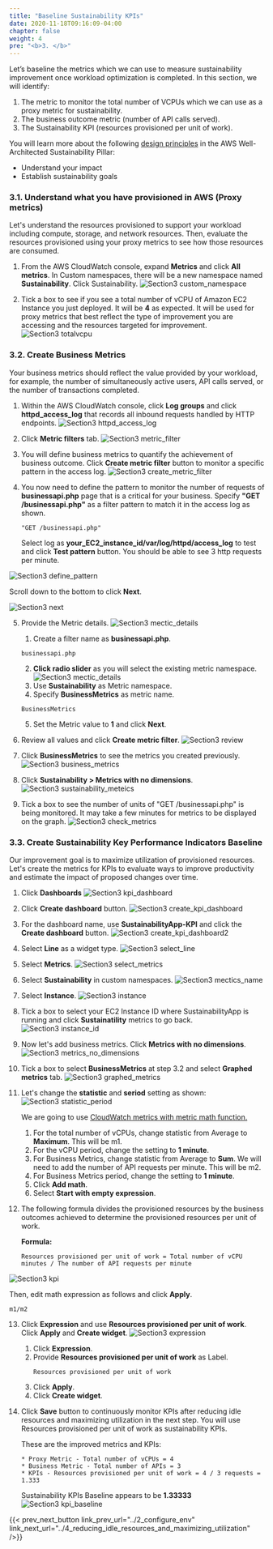 ```yaml
---
title: "Baseline Sustainability KPIs"
date: 2020-11-18T09:16:09-04:00
chapter: false
weight: 4
pre: "<b>3. </b>"
---
```


Let’s baseline the metrics which we can use to measure sustainability improvement once workload optimization is completed. In this section, we will identify:

1. The metric to monitor the total number of VCPUs which we can use as a proxy metric for sustainability.
2. The business outcome metric (number of API calls served).
3. The Sustainability KPI (resources provisioned per unit of work).

You will learn more about the following [design principles](https://docs.aws.amazon.com/wellarchitected/latest/sustainability-pillar/design-principles-for-sustainability-in-the-cloud.html) in the AWS Well-Architected Sustainability Pillar:
* Understand your impact
* Establish sustainability goals

### 3.1. Understand what you have provisioned in AWS (Proxy metrics)
Let's understand the resources provisioned to support your workload including compute, storage, and network resources. Then, evaluate the resources provisioned using your proxy metrics to see how those resources are consumed.

1. From the AWS CloudWatch console, expand **Metrics** and click **All metrics**. In Custom namespaces, there will be a new namespace named **Sustainability**. Click Sustainability.
![Section3 custom_namespace](/Sustainability/200_optimize_ec2_using_cloudwatch_compute_optimizer/Images/section3/custom_namespace.png)

2. Tick a box to see if you see a total number of vCPU of Amazon EC2 Instance you just deployed. It will be **4** as expected. It will be used for proxy metrics that best reflect the type of improvement you are accessing and the resources targeted for improvement.
![Section3 totalvcpu](/Sustainability/200_optimize_ec2_using_cloudwatch_compute_optimizer/Images/section3/totalvcpu.png)

### 3.2. Create Business Metrics
Your business metrics should reflect the value provided by your workload, for example, the number of simultaneously active users, API calls served, or the number of transactions completed.

1. Within the AWS CloudWatch console, click **Log groups** and click **httpd_access_log** that records all inbound requests handled by HTTP endpoints.
![Section3 httpd_access_log](/Sustainability/200_optimize_ec2_using_cloudwatch_compute_optimizer/Images/section3/httpd_access_log.png)

2. Click **Metric filters** tab.
![Section3 metric_filter](/Sustainability/200_optimize_ec2_using_cloudwatch_compute_optimizer/Images/section3/metric_filter.png)

3. You will define business metrics to quantify the achievement of business outcome. Click **Create metric filter** button to monitor a specific pattern in the access log.
![Section3 create_metric_filter](/Sustainability/200_optimize_ec2_using_cloudwatch_compute_optimizer/Images/section3/create_metric_filter.png)

4. You now need to define the pattern to monitor the number of requests of **businessapi.php** page that is a critical for your business. Specify **"GET /businessapi.php"** as a filter pattern to match it in the access log as shown.
    ```
    "GET /businessapi.php"
    ```
    Select log as **your_EC2_instance_id/var/log/httpd/access_log** to test and click **Test pattern** button. You should be able to see 3 http requests per minute.

![Section3 define_pattern](/Sustainability/200_optimize_ec2_using_cloudwatch_compute_optimizer/Images/section3/define_pattern.png)


Scroll down to the bottom to click **Next**.

![Section3 next](/Sustainability/200_optimize_ec2_using_cloudwatch_compute_optimizer/Images/section3/next.png)

5. Provide the Metric details.
    ![Section3 mectic_details](/Sustainability/200_optimize_ec2_using_cloudwatch_compute_optimizer/Images/section3/mectic_details.png)

    1. Create a filter name as **businessapi.php**.
    ```
    businessapi.php
    ```
    2. **Click radio slider** as you will select the existing metric namespace.  
![Section3 mectic_details](/Sustainability/200_optimize_ec2_using_cloudwatch_compute_optimizer/Images/section3/radio_slider.png)
    3. Use **Sustainability** as Metric namespace.
    4. Specify **BusinessMetrics** as metric name.
    ```
    BusinessMetrics
    ```
    5. Set the Metric value to **1** and click **Next**.

6. Review all values and click **Create metric filter**.
![Section3 review](/Sustainability/200_optimize_ec2_using_cloudwatch_compute_optimizer/Images/section3/review.png)

7. Click **BusinessMetrics** to see the metrics you created previously.
![Section3 business_metrics](/Sustainability/200_optimize_ec2_using_cloudwatch_compute_optimizer/Images/section3/business_metrics.png)

8. Click **Sustainability > Metrics with no dimensions**.
![Section3 sustainability_meteics](/Sustainability/200_optimize_ec2_using_cloudwatch_compute_optimizer/Images/section3/sustainability_meteics.png)

9. Tick a box to see the number of units of "GET /businessapi.php" is being monitored. It may take a few minutes for metrics to be displayed on the graph.
![Section3 check_metrics](/Sustainability/200_optimize_ec2_using_cloudwatch_compute_optimizer/Images/section3/check_metrics.png)

### 3.3. Create Sustainability Key Performance Indicators Baseline

Our improvement goal is to maximize utilization of provisioned resources. Let's create the metrics for KPIs to evaluate ways to improve productivity and estimate the impact of proposed changes over time.

1. Click **Dashboards** 
![Section3 kpi_dashboard](/Sustainability/200_optimize_ec2_using_cloudwatch_compute_optimizer/Images/section3/kpi_dashboard.png)

2. Click **Create dashboard** button.
![Section3 create_kpi_dashboard](/Sustainability/200_optimize_ec2_using_cloudwatch_compute_optimizer/Images/section3/create_kpi_dashboard.png)

3. For the dashboard name, use **SustainabilityApp-KPI** and click the **Create dashboard** button.
![Section3 create_kpi_dashboard2](/Sustainability/200_optimize_ec2_using_cloudwatch_compute_optimizer/Images/section3/create_kpi_dashboard2.png)

4. Select **Line** as a widget type.
![Section3 select_line](/Sustainability/200_optimize_ec2_using_cloudwatch_compute_optimizer/Images/section3/select_line.png)

5. Select **Metrics**.
![Section3 select_metrics](/Sustainability/200_optimize_ec2_using_cloudwatch_compute_optimizer/Images/section3/select_metrics.png)

6. Select **Sustainability** in custom namespaces.
![Section3 mectics_name](/Sustainability/200_optimize_ec2_using_cloudwatch_compute_optimizer/Images/section3/mectics_name.png)

7. Select **Instance**.
![Section3 instance](/Sustainability/200_optimize_ec2_using_cloudwatch_compute_optimizer/Images/section3/instance.png)

8. Tick a box to select your EC2 Instance ID where SustainabilityApp is running and click **Sustainatility** metrics to go back.
![Section3 instance_id](/Sustainability/200_optimize_ec2_using_cloudwatch_compute_optimizer/Images/section3/instance_id.png)

9. Now let's add business metrics. Click **Metrics with no dimensions**.
![Section3 metrics_no_dimensions](/Sustainability/200_optimize_ec2_using_cloudwatch_compute_optimizer/Images/section3/metrics_no_dimensions.png)

10. Tick a box to select **BusinessMetrics** at step 3.2 and select **Graphed metrics** tab.
![Section3 graphed_metrics](/Sustainability/200_optimize_ec2_using_cloudwatch_compute_optimizer/Images/section3/graphed_metrics.png)

11. Let's change the **statistic** and **seriod** setting as shown:
![Section3 statistic_period](/Sustainability/200_optimize_ec2_using_cloudwatch_compute_optimizer/Images/section3/statistic_period.png)

    We are going to use [CloudWatch metrics with metric math function.](https://docs.aws.amazon.com/AmazonCloudWatch/latest/monitoring/using-metric-math.html)
    1. For the total number of vCPUs, change statistic from Average to **Maximum**. This will be m1.
    2. For the vCPU period, change the setting to **1 minute**.
    3. For Business Metrics, change statistic from Average to **Sum**. We will need to add the number of API requests per minute. This will be m2.
    4. For Business Metrics period, change the setting to **1 minute**.
    5. Click **Add math**.
    6. Select **Start with empty expression**.

12. The following formula divides the provisioned resources by the business outcomes achieved to determine the provisioned resources per unit of work.

    **Formula:**
    ```
    Resources provisioned per unit of work = Total number of vCPU minutes / The number of API requests per minute
    ```
![Section3 kpi](/Sustainability/200_optimize_ec2_using_cloudwatch_compute_optimizer/Images/section3/kpi.png)

Then, edit math expression as follows and click **Apply**.
    
    m1/m2
    
13. Click **Expression** and use **Resources provisioned per unit of work**. Click **Apply** and **Create widget**.
![Section3 expression](/Sustainability/200_optimize_ec2_using_cloudwatch_compute_optimizer/Images/section3/expression.png)

    1. Click **Expression**.
    2. Provide **Resources provisioned per unit of work** as Label.
        ```
        Resources provisioned per unit of work
        ```
    3. Click **Apply**.
    4. Click **Create widget**.

14. Click **Save** button to continuously monitor KPIs after reducing idle resources and maximizing utilization in the next step. You will use Resources provisioned per unit of work as sustainability KPIs.

    These are the improved metrics and KPIs:

        * Proxy Metric - Total number of vCPUs = 4
        * Business Metric - Total number of APIs = 3
        * KPIs - Resources provisioned per unit of work = 4 / 3 requests = 1.333

    Sustainability KPIs Baseline appears to be **1.33333**
![Section3 kpi_baseline](/Sustainability/200_optimize_ec2_using_cloudwatch_compute_optimizer/Images/section3/kpi_baseline.png)


{{< prev_next_button link_prev_url="../2_configure_env" link_next_url="../4_reducing_idle_resources_and_maximizing_utilization" />}}
